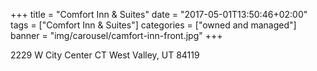 +++
title = "Comfort Inn & Suites"
date = "2017-05-01T13:50:46+02:00"
tags = ["Comfort Inn & Suites"]
categories = ["owned and managed"]
banner = "img/carousel/camfort-inn-front.jpg"
+++

2229 W City Center CT
West Valley, UT 84119
